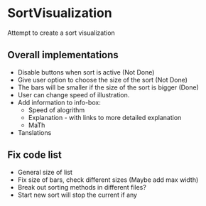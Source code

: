 # SortVisualization
Attempt to create a sort visualization
## Overall implementations
- Disable buttons when sort is active (Not Done)
- Give user option to choose the size of the sort (Not Done)
- The bars will be smaller if the size of the sort is bigger (Done)
- User can change speed of illustration.
- Add information to info-box:
    * Speed of alogrithm
    * Explanation - with links to more detailed explanation
    * MaTh
- Tanslations


## Fix code list
- General size of list
- Fix size of bars, check different sizes (Maybe add max width)
- Break out sorting methods in different files?
- Start new sort will stop the current if any